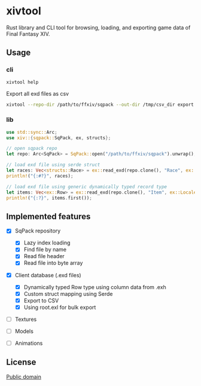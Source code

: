 # xivtool

Rust library and CLI tool for browsing, loading, and exporting game data of Final Fantasy XIV.


## Usage

### cli
```bash
xivtool help
```

Export all exd files as csv
```bash
xivtool --repo-dir /path/to/ffxiv/sqpack --out-dir /tmp/csv_dir export exd
```

### lib
```rust
use std::sync::Arc;
use xiv::{sqpack::SqPack, ex, structs};

// open sqpack repo
let repo: Arc<SqPack> = SqPack::open("/path/to/ffxiv/sqpack").unwrap();

// load exd file using serde struct
let races: Vec<structs::Race> = ex::read_exd(repo.clone(), "Race", ex::Locale::English).unwrap().map(Result::unwrap).collect();
println!("{:#?}", races);

// load exd file using generic dynamically typed record type
let items: Vec<ex::Row> = ex::read_exd(repo.clone(), "Item", ex::Locale::English).unwrap().map(Result::unwrap).collect();
println!("{:?}", items.first());
```


## Implemented features

* [x] SqPack repository
  * [x] Lazy index loading
  * [x] Find file by name
  * [x] Read file header
  * [x] Read file into byte array
* [x] Client database (.exd files)
  * [x] Dynamically typed Row type using column data from .exh
  * [x] Custom struct mapping using Serde
  * [x] Export to CSV
  * [x] Using root.exl for bulk export
* [ ] Textures
* [ ] Models
* [ ] Animations


## License

[Public domain](UNLICENSE)
